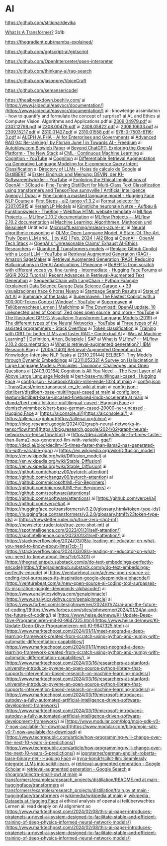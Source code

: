 # AI

https://github.com/stitionai/devika

[What Is A Transformer?](https://www.youtube.com/watch?v=wjZofJX0v4M) 3b1b

https://thegradient.pub/mamba-explained/ 

https://github.com/gptscript-ai/gptscript

https://github.com/OpenInterpreter/open-interpreter

https://github.com/thinkany-ai/rag-search 

https://github.com/jasonppy/VoiceCraft

https://github.com/semanser/codel

https://theaibreakdown.beehiiv.com/
ai  [https://www.jaided.ai/easyocr/documentation/](https://www.jaided.ai/easyocr/documentation/)
ai : knowledge assimilation - how to quantify and formulate the concept of surprise?
ai AL and Ethics
ai Computer Vision. Algorithms and Applications.pdf
ai [2309.04979.pdf](https://arxiv.org/pdf/2309.04979.pdf)
ai [2307.12798.pdf](https://arxiv.org/pdf/2307.12798.pdf)
ai [2308.00479.pdf](https://arxiv.org/pdf/2308.00479.pdf)
ai [2308.05822.pdf](https://arxiv.org/pdf/2308.05822.pdf)
ai [2308.10633.pdf](https://arxiv.org/pdf/2308.10633.pdf)
ai [2309.15217.pdf](https://arxiv.org/pdf/2309.15217.pdf)
ai [2310.01427.pdf](https://arxiv.org/pdf/2310.01427.pdf)
ai [2310.01558.pdf](https://arxiv.org/pdf/2310.01558.pdf)
ai [978-0-7503-6116-3.pdf](https://iopscience.iop.org/book/mono/978-0-7503-6116-3.pdf)
ai [ALEPH ALPHA - AI for Enterprises and Governments](https://aleph-alpha.com/)
ai [Advanced RAG 04: Re-ranking | by Florian June | in Towards AI - Freedium](https://freedium.cfd/https://pub.towardsai.net/advanced-rag-04-re-ranking-85f6ae8170b1)
ai [Autoblow.com Blowjob Paper](https://autoblow.com/bjpaper/)
ai [Beyond ChatGPT: Exploring the OpenAI Platform - The New Stack](https://thenewstack.io/beyond-chatgpt-exploring-the-openai-platform/)
ai [CML · Continuous Machine Learning](https://cml.dev/)
ai [Cognition - YouTube](ghttps://www.youtube.com/@Cognition-Labs)
ai [Cognition](ghttps://www.cognition-labs.com/)
ai [Differentiable Retrieval Augmentation via Generative Language Modeling for E-commerce Query Intent Classification](https://arxiv.org/pdf/2308.09308.pdf)
ai [Directory of LLMs - Hojas de cálculo de Google](https://docs.google.com/spreadsheets/d/1gc6yse74XCwBx028HV_cvdxwXkmXejVjkO-Mz2uwE0k/edit%23gid%3D0)
ai [DistilBERT](https://huggingface.co/docs/transformers/model_doc/distilbert)
ai [Erster Eindruck und Meinung: DEVIN, der KI-Softwareentwickler - YouTube](ghttps://www.youtube.com/watch?v%3DrsWWubkrvE4)
ai [Exploring the Ethical Implications of OpenAI – 3Cloud](https://3cloudsolutions.com/resources/exploring-ethical-implications-open-ai/)
ai [Fine-Tuning DistilBert for Multi-Class Text Classification using transformers and TensorFlow sunnyville | Artificial Intelligence Agency | Dubai](https://www.sunnyville.ai/fine-tuning-distilbert-multi-class-text-classification-using-transformers-and-tensorflow/)
ai [Fine-tuning a masked language model - Hugging Face NLP Course](https://huggingface.co/learn/nlp-course/chapter7/3)
ai [First Steps - ai2-tango v1.3.2](https://ai2-tango.readthedocs.io/en/latest/first_steps.html)
ai [Format selector for 2307.05915](https://arxiv.org/format/2307.05915)
ai [KerasNLP Models](https://keras.io/api/keras_nlp/models/)
ai [Künstliche neuronale Netze - Aufbau & Funktionsweise - TheBlog – Webflow HTML website template](http://web.archive.org/web/20230926012537/https://www.jaai.de/post/kuenstliche-neuronale-netze-aufbau-funktion)
ai [MLflow Projects — MLflow 2.10.2 documentation](https://mlflow.org/docs/latest/projects.html%23mlproject-file)
ai [MLflow Projects — MLflow 2.10.2 documentation](https://mlflow.org/docs/latest/projects.html)
ai [Machine Learning: Algorithmen, Methoden und Beispiele](https://datasolut.com/was-ist-machine-learning/)# Untitled
ai [MicrosoftLearning/mslearn-azure-ml](https://github.com/MicrosoftLearning/mslearn-azure-ml)
ai [Neural algorithmic reasoning](https://thegradient.pub/neural-algorithmic-reasoning/?utm_source%3Dsubstack%26utm_medium%3Demail)
ai [OLMo: Open Language Model. A State-Of-The-Art, Truly Open LLM and… | by AI2 | Feb, 2024 | AI2 Blog](https://blog.allenai.org/olmo-open-language-model-87ccfc95f580)
ai [OpenAI - OpenAI Tech Stack](https://stackshare.io/openai/openai)
ai [OpenAI's 'Unreasonable Claims' Exhaust AI-Ethics Researchers](https://www.businessinsider.com/openai-ethics-researchers-unreasonable-claims-2023-ai-100-10)
ai [Quantize 🤗 Transformers models](https://huggingface.co/docs/transformers/main/main_classes/quantization)
ai [Replace Github Copilot with a Local LLM - YouTube](ghttps://www.youtube.com/watch?v%3DF1bXfnrzAxM)
ai [Retrieval Augmented Generation (RAG) - Amazon SageMaker](https://docs.aws.amazon.com/sagemaker/latest/dg/jumpstart-foundation-models-customize-rag.html)
ai [Retrieval Augmented Generation (RAG): Reducing Hallucinations in GenAI Applications | Pinecone](https://www.pinecone.io/learn/retrieval-augmented-generation/)
ai [RoBERTa from scratch with different vocab vs. fine-tuning - Intermediate - Hugging Face Forums](https://discuss.huggingface.co/t/roberta-from-scratch-with-different-vocab-vs-fine-tuning/569/7)
ai [SIGIR 2022 Tutorial | Recent Advances in Retrieval-Augmented Text Generation](https://jcyk.github.io/RetGenTutorial/)
ai [SequentialChain with LangChain - Python Example (explained) Data Science Garage Data Science Garage • • 39 visualizaciones hace 6 horas Nuevo](https://www.youtube.com/watch?v%3DJ7n9e0eSoKg)
ai [Startpage Search Results](https://www.startpage.com/do/dsearch?q%3Dis%2Bsam%2Baltman%2Bevil%253F%26cat%3Dweb%26language%3Denglish)
ai [State of Art AI](https://stateofart.ai/)
ai [Summary of the tasks](https://huggingface.co/docs/transformers/v4.15.0/task_summary)
ai [Supermaven: The Fastest Copilot with a 300,000-Token Context Window! - YouTube](https://www.youtube.com/watch?v%3DJhmdYN1wbG0)
ai [Supermaven](https://supermaven.com/)
ai [Teilüberwachtes Lernen | Mailchimp](https://mailchimp.com/de/resources/semi-supervised-learning/)
ai [The Download: OpenAI update, 10 unexpected uses of Copilot, Zed goes open source, and more - YouTube](https://m.youtube.com/watch?v%3DLJrlWDJ-hjU)
ai [The Illustrated GPT-2: Visualizing Transformer Language Models (2019)](https://brianlovin.com/hn/38691583)
ai [The different types of the Neural Networks - YouTube](https://www.youtube.com/watch?v%3D0sp6qQ3zVuU)
ai [Three types of AI-assisted programmers - Stack Overflow](https://stackoverflow.blog/2023/12/11/three-types-of-ai-assisted-programmers/?cb%3D1)
ai [Token classification](https://huggingface.co/docs/transformers/tasks/token_classification%23inference)
ai [Training with GRIT for better LLMs and faster RAG - Contextual AI](https://contextual.ai/training-with-grit/)
ai [Was ist Machine Learning? | Definition, Arten, Beispiele | SAP](https://www.sap.com/austria/products/artificial-intelligence/what-is-machine-learning.html)
ai [What is MLflow? — MLflow 2.10.2 documentation](https://mlflow.org/docs/latest/introduction/index.html)
ai [What is retrieval-augmented generation? | IBM Research Blog](https://research.ibm.com/blog/retrieval-augmented-generation-RAG)
ai [[2005.11401] Retrieval-Augmented Generation for Knowledge-Intensive NLP Tasks](https://arxiv.org/abs/2005.11401)
ai [[2310.20144] EELBERT: Tiny Models through Dynamic Embeddings](https://arxiv.org/abs/2310.20144)
ai [[2311.05232] A Survey on Hallucination in Large Language Models: Principles, Taxonomy, Challenges, and Open Questions](https://arxiv.org/abs/2311.05232)
ai [[2403.02164] Cognition is All You Need -- The Next Layer of AI Above Large Language Models](ghttps://arxiv.org/abs/2403.02164)
ai [bert-base-multilingual-cased · Hugging Face](https://huggingface.co/bert-base-multilingual-cased)
ai [config.json · FacebookAI/xlm-mlm-ende-1024 at main](https://huggingface.co/FacebookAI/xlm-mlm-ende-1024/blob/main/config.json)
ai [config.json · TransQuest/microtransquest-en_de-wiki at main](https://huggingface.co/TransQuest/microtransquest-en_de-wiki/blob/main/config.json)
ai [config.json · distilbert/distilbert-base-multilingual-cased at main](https://huggingface.co/distilbert/distilbert-base-multilingual-cased/blob/main/config.json)
ai [config.json · lewtun/distilbert-base-uncased-finetuned-imdb-accelerate at main](https://huggingface.co/lewtun/distilbert-base-uncased-finetuned-imdb-accelerate/blob/main/config.json)
ai [dbmdz/bert-mini-historic-multilingual-cased · Hugging Face](https://huggingface.co/dbmdz/bert-mini-historic-multilingual-cased)
ai [domischwimmbeck/bert-base-german-cased-20000-ner-uncased · Hugging Face](https://huggingface.co/domischwimmbeck/bert-base-german-cased-20000-ner-uncased)
ai [https://aiconsole.ai/](https://aiconsole.ai/) 
ai [https://allenai.org/olmo](https://allenai.org/olmo)
ai [https://blog.research.google/2024/02/graph-neural-networks-in-tensorflow.html](https://blog.research.google/2024/02/graph-neural-networks-in-tensorflow.html)
ai [https://deci.ai/blog/decilm-15-times-faster-than-llama2-nas-generated-llm-with-variable-gqa/](https://deci.ai/blog/decilm-15-times-faster-than-llama2-nas-generated-llm-with-variable-gqa/)
ai [https://en.wikipedia.org/wiki/Diffusion_model](https://en.wikipedia.org/wiki/Diffusion_model)
ai [https://en.wikipedia.org/wiki/Stable_Diffusion](https://en.wikipedia.org/wiki/Stable_Diffusion)
ai [https://github.com/changzy00/pytorch-attention](https://github.com/changzy00/pytorch-attention)
ai [https://github.com/microsoft/ML-For-Beginners](https://github.com/microsoft/ML-For-Beginners)
ai [https://github.com/sooftware/attentions](https://github.com/sooftware/attentions)
ai [https://github.com/vercel/ai](https://github.com/vercel/ai)
ai [https://huggingface.co/transformers/v3.2.0/glossary.html#token-type-ids](https://huggingface.co/transformers/v3.2.0/glossary.html%23token-type-ids)
ai [https://newsletter.ruder.io/p/true-zero-shot-mt](https://newsletter.ruder.io/p/true-zero-shot-mt)
ai [https://spotintelligence.com/2023/01/31/self-attention/](https://spotintelligence.com/2023/01/31/self-attention/)
ai [https://stackoverflow.blog/2024/03/08/a-leading-ml-educator-on-what-you-need-to-know-about-llms/?cb=1](https://stackoverflow.blog/2024/03/08/a-leading-ml-educator-on-what-you-need-to-know-about-llms/?cb%3D1)
ai [https://thegradientpub.substack.com/p/do-text-embeddings-perfectly-encode](https://thegradientpub.substack.com/p/do-text-embeddings-perfectly-encode)
ai [https://venturebeat.com/ai/new-open-source-ai-coding-tool-surpasses-its-inspiration-google-deepminds-alphacode/](https://venturebeat.com/ai/new-open-source-ai-coding-tool-surpasses-its-inspiration-google-deepminds-alphacode/)
ai [https://www.analyticsvidhya.com/genaipinnacle](https://www.analyticsvidhya.com/genaipinnacle)
ai [https://www.forbes.com/sites/johnwerner/2024/01/24/ai-and-the-future-of-coding/](https://www.forbes.com/sites/johnwerner/2024/01/24/ai-and-the-future-of-coding/)
ai [https://www.heise.de/news/KI-Update-Deep-Dive-Programmieren-mit-KI-9647325.html](https://www.heise.de/news/KI-Update-Deep-Dive-Programmieren-mit-KI-9647325.html)
ai [https://www.marktechpost.com/2024/01/11/meet-neograd-a-deep-learning-framework-created-from-scratch-using-python-and-numpy-with-automatic-differentiation-capabilities/](https://www.marktechpost.com/2024/01/11/meet-neograd-a-deep-learning-framework-created-from-scratch-using-python-and-numpy-with-automatic-differentiation-capabilities/) 
ai [https://www.marktechpost.com/2024/03/16/researchers-at-stanford-university-introduce-pyvene-an-open-source-python-library-that-supports-intervention-based-research-on-machine-learning-models/](https://www.marktechpost.com/2024/03/16/researchers-at-stanford-university-introduce-pyvene-an-open-source-python-library-that-supports-intervention-based-research-on-machine-learning-models/)
ai [https://www.marktechpost.com/2024/03/19/microsoft-introduces-autodev-a-fully-automated-artificial-intelligence-driven-software-development-framework/](https://www.marktechpost.com/2024/03/19/microsoft-introduces-autodev-a-fully-automated-artificial-intelligence-driven-software-development-framework/)
ai [https://www.modular.com/blog/mojo-sdk-v0-7-now-available-for-download](https://www.modular.com/blog/mojo-sdk-v0-7-now-available-for-download)
ai [https://www.techrepublic.com/article/how-programming-will-change-over-the-next-10-years-5-predictions/](https://www.techrepublic.com/article/how-programming-will-change-over-the-next-10-years-5-predictions/)
ai [igorsterner/german-english-roberta-base-binary-ner · Hugging Face](https://huggingface.co/igorsterner/german-english-roberta-base-binary-ner)
ai [iryna-kondr/scikit-llm: Seamlessly integrate LLMs into scikit-learn.](https://github.com/iryna-kondr/scikit-llm)
ai [retrieval-augmented generation - Google Scholar](https://scholar.google.de/scholar?q%3Dretrieval-augmented%2Bgeneration%26hl%3Den%26as_sdt%3D0%26as_vis%3D1%26oi%3Dscholart)
ai [retrieval-augmented generation - Google Search](https://www.google.com/search?client%3Dfirefox-b-d%26q%3Dretrieval-augmented%2Bgeneration%23ip%3D1)
ai [shoarora/alectra-small-owt at main](https://huggingface.co/shoarora/alectra-small-owt/tree/main)
ai [transformers/examples/research_projects/distillation/README.md at main · huggingface/transformers](https://github.com/huggingface/transformers/blob/main/examples/research_projects/distillation/README.md)
ai [transformers/examples/research_projects/distillation/train.py at main · huggingface/transformers](https://github.com/huggingface/transformers/blob/main/examples/research_projects/distillation/train.py)
ai [wikimedia/wikipedia at main](https://huggingface.co/datasets/wikimedia/wikipedia/tree/main/20231101.ab)
ai [wikipedia · Datasets at Hugging Face](https://huggingface.co/datasets/wikipedia)
ai ethical analysis of openai
ai teilüberwachtes Lernen
ai: read deeply on AI alignment
ao [https://www.marktechpost.com/2024/02/08/this-ai-paper-introduces-piratenets-a-novel-ai-system-designed-to-facilitate-stable-and-efficient-training-of-deep-physics-informed-neural-network-models/](https://www.marktechpost.com/2024/02/08/this-ai-paper-introduces-piratenets-a-novel-ai-system-designed-to-facilitate-stable-and-efficient-training-of-deep-physics-informed-neural-network-models/)

